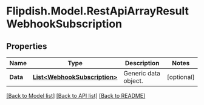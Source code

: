 # Flipdish.Model.RestApiArrayResultWebhookSubscription
## Properties

Name | Type | Description | Notes
------------ | ------------- | ------------- | -------------
**Data** | [**List&lt;WebhookSubscription&gt;**](WebhookSubscription.md) | Generic data object. | [optional] 

[[Back to Model list]](../README.md#documentation-for-models) [[Back to API list]](../README.md#documentation-for-api-endpoints) [[Back to README]](../README.md)

